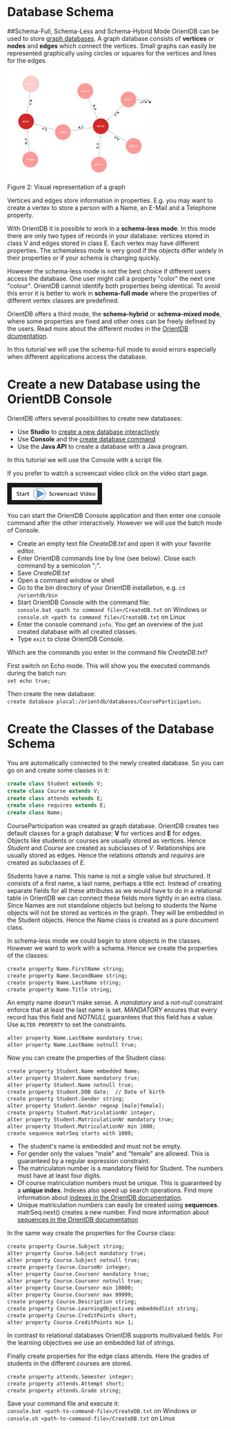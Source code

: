 # Database Schema
##Schema-Full, Schema-Less and Schema-Hybrid Mode
OrientDB can be used to store [graph databases](http://en.wikipedia.org/wiki/Graph_database). A graph database consists of **vertices** or **nodes** and **edges** which connect the vertices. Small graphs can easily be represented graphically using circles or squares for the vertices and lines for the edges.

![Part of a Graph](OrientGraph.JPG)

Figure 2: Visual representation of a graph

Vertices and edges store information in properties. E.g. you may want to create a vertex to store a person with a Name, an E-Mail and a Telephone property.

With OrientDB it is possible to work in a **schema-less mode**. In this mode there are only two types of records in your database: vertices stored in class V and edges stored in class E. Each vertex may have different properties. The schemaless mode is very good if the objects differ widely in their properties or if your schema is changing quickly.

However the schema-less mode is not the best choice if different users access the database. One user might call a property "color" the next one "colour". OrientDB cannot identify both properties being identical. To avoid this error it is better to work in **schema-full mode** where the properties of different vertex classes are predefined.

OrientDB offers a third mode, the **schema-hybrid** or **schema-mixed mode**, where some properties are fixed and other ones can be freely defined by the users. Read more about the different modes in the [OrientDB dcumentation](http://orientdb.com/docs/last/orientdb.wiki/Graph-Schema.html).

In this tutorial we will use the schema-full mode to avoid errors especially when different applications access the database.

# Create a new Database using the OrientDB Console
OrientDB offers several possibilities to create new databases:
* Use **Studio** to [create a new database interactively](http://orientdb.com/docs/last/Home-page.html#create-a-new-database)
* Use **Console** and the [create database command](http://orientdb.com/docs/last/Console-Command-Create-Database.html)
* Use the **Java API** to create a database with a Java program.

In this tutorial we will use the Console with a script file.

If you prefer to watch a screencast video click on the video start page.

<a href="EclipseRobotWorldModel.mp4
" target="_blank"><img src="StartScreencastVideo.jpg"
alt="Eclipse Video" width="200" height="30" border="10" /></a>

You can start the OrientDB Console application and then enter one console command after the other interactively. However we will use the batch mode of Console.

* Create an empty text file *CreateDB.txt* and open it with your favorite editor.
* Enter OrientDB commands line by line (see below). Close each command by a semicolon ";".
* Save *CreateDB.txt*
* Open a command window or shell
* Go to the bin directory of your OrientDB installation, e.g. ```cd /orientdb/bin```
* Start OrientDB Console with the command file:  
```console.bat <path to command file>/CreateDB.txt``` on Windows or  
```console.sh <path to command file>/CreateDB.txt``` on Linux
* Enter the console command ```info```. You get an overview of the just created database with all created classes.
* Type ```exit``` to close OrientDB Console.

Which are the commands you enter in the command file *CreateDB.txt*?

First switch on Echo mode. This will show you the executed commands during the batch run:  
```set echo true;```

Then create the new database:  
```create database plocal:/orientdb/databases/CourseParticipation;```

# Create the Classes of the Database Schema

You are automatically connected to the newly created database. So you can go on and create some classes in it:  
```sql
create class Student extends V;
create class Course extends V;
create class attends extends E;
create class requires extends E;
create class Name;
```

CourseParticipation was created as graph database. OrientDB creates two default classes for a graph database: **V** for vertices and **E** for edges. Objects like students or courses are usually stored as vertices. Hence *Student* and *Course* are created as subclasses of *V*. Relationships are usually stored as edges. Hence the relations *attends* and *requires* are created as subclasses of *E*.

Students have a name. This name is not a single value but structured. It consists of a first name, a last name, perhaps a title ect. Instead of creating separate fields for all these attributes as we would have to do in a relational table in OrientDB we can connect these fields more tightly in an extra class. Since Names are not standalone objects but belong to students the Name objects will not be stored as vertices in the graph. They will be embedded in the Student objects. Hence the Name class is created as a pure document class.

In schema-less mode we could begin to store objects in the classes. However we want to work with a schema. Hence we create the properties of the classes:
```
create property Name.FirstName string;
create property Name.SecondName string;
create property Name.LastName string;
create property Name.Title string;
```
An empty name doesn't make sense. A *mandatory* and a *not-null* constraint enforce that at least the last name is set. *MANDATORY* ensures that every record has this field and *NOTNULL* guarantees that this field has a value. Use ```ALTER PROPERTY``` to set the constraints.
```
alter property Name.LastName mandatory true;
alter property Name.LastName notnull true;
```

Now you can create the properties of the Student class:
```
create property Student.Name embedded Name;
alter property Student.Name mandatory true;
alter property Student.Name notnull true;
create property Student.DOB date;  // Date of birth
create property Student.Gender string;
alter property Student.Gender regexp [male|female];
create property Student.MatriculationNr integer;
alter property Student.MatriculationNr mandatory true;
alter property Student.MatriculationNr min 1000;
create sequence matrSeq starts with 1000;
```

* The student's name is embedded and must not be empty.
* For gender only the values "male" and "female" are allowed. This is guaranteed by a regular expression constraint.
* The matriculaton number is a mandatory fileld for Student. The numbers must have at least four digits.
* Of course matriculation numbers must be unique. This is guaranteed by a **unique index**.  Indexes also speed up search operations. Find more information about [indexes in the OrientDB documentation](orientdocu).
* Unique matriculation numbers can easily be created using **sequences**. matrSeq.next() creates a new number. Find more information about [sequences in the OrientDB documentation](orientdoku)

In the same way create the properties for the Course class:
```
create property Course.Subject string;
alter property Course.Subject mandatory true;
alter property Course.Subject notnull true;
create property Course.CourseNr integer;
alter property Course.Coursenr mandatory true;
alter property Course.Coursenr notnull true;
alter property Course.Coursenr min 10000;
alter property Course.Coursenr max 99999;
create property Course.Description string;
create property Course.LearningObjectives embeddedlist string;
create property Course.CreditPoints short;
alter property Course.CreditPoints min 1;
```

In contrast to relational databases OrientDB supports multivalued fields. For the learning objectives we use an embedded list of strings.

Finally create properties for the edge class attends. Here the grades of students in the different courses are stored.
```
create property attends.Semester integer;
create property attends.Attempt short;
create property attends.Grade string;
```

Save your command file and execute it:  
```console.bat <path-to-command-file>/CreateDB.txt``` on Windows or  
```console.sh <path-to-command-file>/CreateDB.txt``` on Linux
